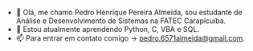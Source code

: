 - 👋  Olá, me chamo Pedro Henrique Pereira Almeida, sou estudante de Análise e Desenvolvimento de Sistemas na FATEC Carapicuíba.
- 👀  Estou atualmente aprendendo Python, C, VBA e SQL.
- 📫  Para entrar em contato comigo -> pedro.6571almeida@gmail.com.
